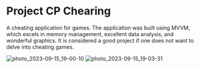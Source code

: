 
# Project CP Chearing

A cheating application for games. The application was built using MVVM, which excels in memory management, excellent data analysis, and wonderful graphics. It is considered a good project if one does not want to delve into cheating games.


![photo_2023-09-15_19-00-10](https://github.com/CP0004/CP-Cheating/assets/90915776/9f4ff7e3-9439-4177-a2ed-5b0b20577f93)
![photo_2023-09-15_19-03-31](https://github.com/CP0004/CP-Cheating/assets/90915776/6ad14509-7c2f-489d-8ab8-38e7d4852caa)

